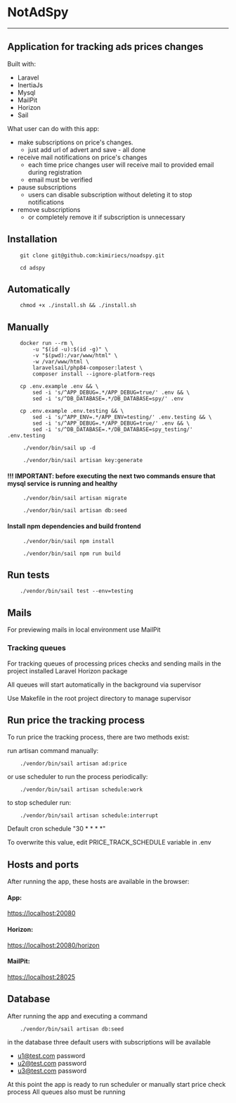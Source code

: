 # NotAdSpy

---

## Application for tracking ads prices changes
Built with:
- Laravel
- InertiaJs
- Mysql
- MailPit
- Horizon
- Sail

What user can do with this app:
- make subscriptions on price\'s changes. 
  - just add url of advert and save - all done
- receive mail notifications on price\'s changes
  - each time price changes user will receive mail to provided email during registration
  - email must be verified
- pause subscriptions
  - users can disable subscription without deleting it to stop notifications
- remove subscriptions
  - or completely remove it if subscription is unnecessary

## Installation

```shell
    git clone git@github.com:kimiriecs/noadspy.git
```

```shell
    cd adspy
```

## Automatically

```shell
    chmod +x ./install.sh && ./install.sh
```

## Manually

```shell
    docker run --rm \
        -u "$(id -u):$(id -g)" \
        -v "$(pwd):/var/www/html" \
        -w /var/www/html \
        laravelsail/php84-composer:latest \
        composer install --ignore-platform-reqs
```

```shell
    cp .env.example .env && \
        sed -i 's/^APP_DEBUG=.*/APP_DEBUG=true/' .env && \
        sed -i 's/^DB_DATABASE=.*/DB_DATABASE=spy/' .env
```

```shell
    cp .env.example .env.testing && \
        sed -i 's/^APP_ENV=.*/APP_ENV=testing/' .env.testing && \
        sed -i 's/^APP_DEBUG=.*/APP_DEBUG=true/' .env && \
        sed -i 's/^DB_DATABASE=.*/DB_DATABASE=spy_testing/' .env.testing
```

```shell
     ./vendor/bin/sail up -d
```

```shell
     ./vendor/bin/sail artisan key:generate
```

#### !!! IMPORTANT: before executing the next two commands ensure that mysql service is running and healthy

```shell
     ./vendor/bin/sail artisan migrate
```

```shell
     ./vendor/bin/sail artisan db:seed
```

#### Install npm dependencies and build frontend

```shell
     ./vendor/bin/sail npm install
```

```shell
     ./vendor/bin/sail npm run build
```

## Run tests
```shell
    ./vendor/bin/sail test --env=testing
```

## Mails

For previewing mails in local environment use MailPit

### Tracking queues

For tracking queues of processing prices checks and sending mails in the project installed Laravel Horizon package

All queues will start automatically in the background via supervisor 

Use Makefile in the root project directory to manage supervisor

## Run price the tracking process

To run price the tracking process, there are two methods exist:

run artisan command manually:
```shell
    ./vendor/bin/sail artisan ad:price
```
or use scheduler to run the process periodically:
```shell   
    ./vendor/bin/sail artisan schedule:work
```
to stop scheduler run:
```shell   
    ./vendor/bin/sail artisan schedule:interrupt
```

Default cron schedule "30 * * * *" 

To overwrite this value, edit PRICE_TRACK_SCHEDULE variable in .env

## Hosts and ports

After running the app, these hosts are available in the browser:

#### App:
[https://localhost:20080](https://localhost:20080)

#### Horizon:
[https://localhost:20080/horizon](https://localhost:20080/horizon)

#### MailPit:
[https://localhost:28025](https://localhost:28025)

## Database

After running the app and executing a command 

```shell
    ./vendor/bin/sail artisan db:seed
```
in the database three default users with subscriptions will be available
  - u1@test.com password
  - u2@test.com password
  - u3@test.com password

At this point the app is ready to run scheduler or manually start price check process
All queues also must be running
